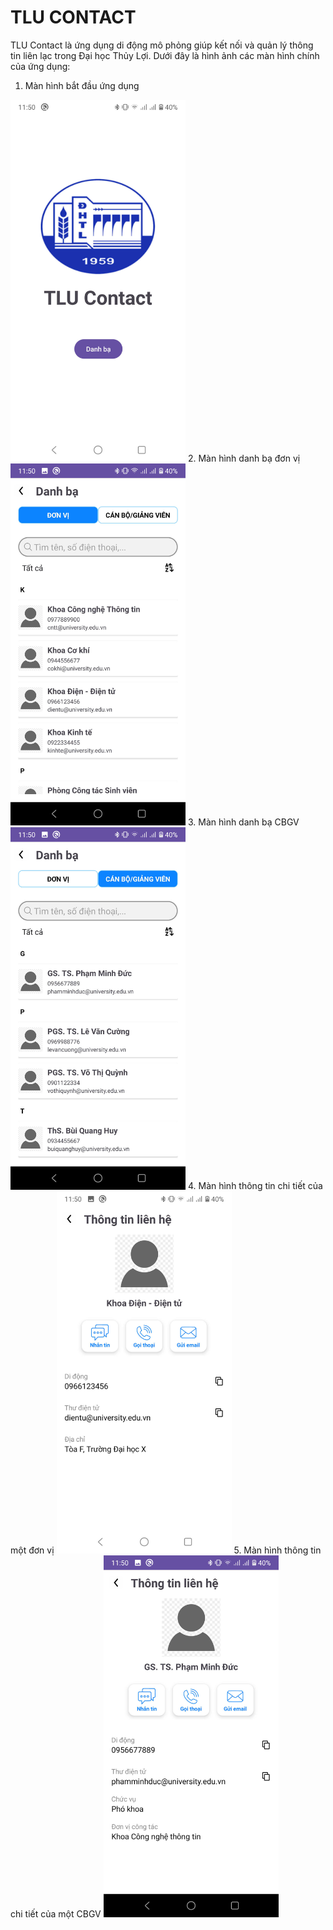 <h1>TLU CONTACT</h1>

<p>
TLU Contact là ứng dụng di động mô phỏng giúp kết nối và quản lý thông tin liên lạc trong Đại học Thủy Lợi. Dưới đây là hình ảnh các màn hình chính của ứng dụng:
</p>

1. Màn hình bắt đầu ứng dụng
<img src="https://github.com/dauvangiang/tlu_contact_v1/blob/a4f4857673dad89083d176bb86f6581c18028ded/%E1%BA%A2nh%20k%E1%BA%BFt%20qu%E1%BA%A3/man_hinh_bat_dau.jpg" alt="Màn hình bắt đầu" width="280">
2. Màn hình danh bạ đơn vị
<img src="https://github.com/dauvangiang/tlu_contact_v1/blob/a4f4857673dad89083d176bb86f6581c18028ded/%E1%BA%A2nh%20k%E1%BA%BFt%20qu%E1%BA%A3/danh_ba_don_vi.jpg" alt="Màn hình danh bạ đơn vị" width="280">
3. Màn hình danh bạ CBGV
<img src="https://github.com/dauvangiang/tlu_contact_v1/blob/a4f4857673dad89083d176bb86f6581c18028ded/%E1%BA%A2nh%20k%E1%BA%BFt%20qu%E1%BA%A3/danh_ba_cbgvv.jpg" alt="Màn hình danh bạ CBGV" width="280">
4. Màn hình thông tin chi tiết của một đơn vị
<img src="https://github.com/dauvangiang/tlu_contact_v1/blob/a4f4857673dad89083d176bb86f6581c18028ded/%E1%BA%A2nh%20k%E1%BA%BFt%20qu%E1%BA%A3/thong_tin_chi_tiet_don_vi.jpg" alt="Thông tin chi tiết của một đơn vị" width="280">
5. Màn hình thông tin chi tiết của một CBGV
<img src="https://github.com/dauvangiang/tlu_contact_v1/blob/a4f4857673dad89083d176bb86f6581c18028ded/%E1%BA%A2nh%20k%E1%BA%BFt%20qu%E1%BA%A3/thong_tin_chi_tiet_cbgv.jpg" alt="Màn hình thông tin chi tiết của một CBGV" width="280">
